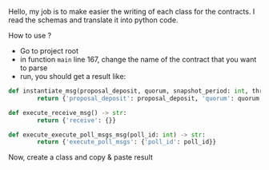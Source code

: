 Hello, my job is to make easier the writing of each class for the contracts.
I read the schemas and translate it into python code.

How to use ?
- Go to project root
- in function `main` line 167, change the name of the contract that you want to parse
- run, you should get a result like:

```py
def instantiate_msg(proposal_deposit, quorum, snapshot_period: int, threshold, timelock_period: int, voting_period: int) -> str:
        return {'proposal_deposit': proposal_deposit, 'quorum': quorum, 'snapshot_period': snapshot_period, 'threshold': threshold, 'timelock_period': timelock_period, 'voting_period': voting_period}

def execute_receive_msg() -> str:
        return {'receive': {}}

def execute_execute_poll_msgs_msg(poll_id: int) -> str:
        return {'execute_poll_msgs': {'poll_id': poll_id}}
```

Now, create a class and copy & paste result